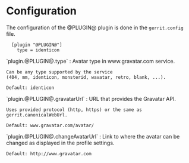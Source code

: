 Configuration
=============

The configuration of the @PLUGIN@ plugin is done in the `gerrit.config`
file.

```
  [plugin "@PLUGIN@"]
    type = identicon
```

<a id="type">
`plugin.@PLUGIN@.type`
:	Avatar type in www.gravatar.com service.

	Can be any type supported by the service
	(404, mm, identicon, monsterid, wavatar, retro, blank, ...).

	Default: identicon

<a id="gravatarUrl">
`plugin.@PLUGIN@.gravatarUrl`
:	URL that provides the Gravatar API.

	Uses provided protocol (http, https) or the same as gerrit.canonicalWebUrl.

	Default: www.gravatar.com/avatar/

<a id="changeAvatarUrl">
`plugin.@PLUGIN@.changeAvatarUrl`
:	Link to where the avatar can be changed as displayed in the profile settings.

	Default: http://www.gravatar.com
